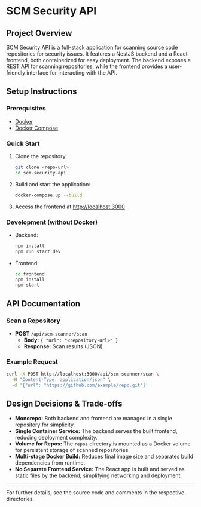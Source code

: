 # SCM Security API

## Project Overview

SCM Security API is a full-stack application for scanning source code repositories for security issues. It features a NestJS backend and a React frontend, both containerized for easy deployment. The backend exposes a REST API for scanning repositories, while the frontend provides a user-friendly interface for interacting with the API.

## Setup Instructions

### Prerequisites
- [Docker](https://www.docker.com/get-started)
- [Docker Compose](https://docs.docker.com/compose/)

### Quick Start
1. Clone the repository:
   ```bash
   git clone <repo-url>
   cd scm-security-api
   ```
2. Build and start the application:
   ```bash
   docker-compose up --build
   ```
3. Access the frontend at [http://localhost:3000](http://localhost:3000)

### Development (without Docker)
- Backend:
  ```bash
  npm install
  npm run start:dev
  ```
- Frontend:
  ```bash
  cd frontend
  npm install
  npm start
  ```

## API Documentation

### Scan a Repository
- **POST** `/api/scm-scanner/scan`
  - **Body:** `{ "url": "<repository-url>" }`
  - **Response:** Scan results (JSON)

### Example Request
```bash
curl -X POST http://localhost:3000/api/scm-scanner/scan \
  -H "Content-Type: application/json" \
  -d '{"url": "https://github.com/example/repo.git"}'
```

## Design Decisions & Trade-offs
- **Monorepo:** Both backend and frontend are managed in a single repository for simplicity.
- **Single Container Service:** The backend serves the built frontend, reducing deployment complexity.
- **Volume for Repos:** The `repos` directory is mounted as a Docker volume for persistent storage of scanned repositories.
- **Multi-stage Docker Build:** Reduces final image size and separates build dependencies from runtime.
- **No Separate Frontend Service:** The React app is built and served as static files by the backend, simplifying networking and deployment.

---
For further details, see the source code and comments in the respective directories.
